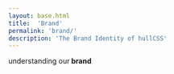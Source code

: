 ```yaml
---
layout: base.html
title:  'Brand'
permalink: 'brand/'
description: 'The Brand Identity of hullCSS'
---
```

<link rel="stylesheet" href="https://cdnjs.cloudflare.com/ajax/libs/bulma/0.7.1/css/bulma.min.css">
<script defer src="https://use.fontawesome.com/releases/v5.1.0/js/all.js"></script>

<section class="section">
    <div class="title"><span class="light">understanding our</span><b> brand</b></div>
	<!-- <hr class="divider">

    <h3 class="subtitle is-5">Who are we?</h3>

    <div class="columns">
      <div class="column">
        <div class="textinside container notification blacktext">
        We're Hull Computer Science Society
        </div>
      </div>
    </div> -->

    <hr class="divider">

    <h3 class="subtitle is-5">Using our brand</h3>

    <div class="columns">
      <div class="column" style="background-color: #2dc861;">
        <div class="textinside">
        <div class="name">Always</div><br>
        <i class="fas fa-check"></i> Check the society's name is correct<br>

        </div>
      </div>
      <div class="column" style="background-color: #d9265c;">
        <div class="textinside">
        <div class="name">Never</div><br>

        <i class="fas fa-ban"></i> Distort the logo <br>
        <i class="fas fa-ban"></i> Imply endorsement without permission<br>
        <i class="fas fa-ban"></i> Post or use modified versions of the logo<br>
        <i class="fas fa-ban"></i> Post to channels without using exec first<br>


        </div>
      </div>
    </div>

    <hr class="divider">

    <h3 class="subtitle is-5">Our Colours</h3>

    <div class="columns">
      <div class="column " style="background-color: #2dc861;">
        <div class="textinside bottom">
        <div class="name">Bright</div>
        <div class="course">#2dc861</div>
        </div>
      </div>
      <div class="column " style="background-color: #23272a;">
        <div class="textinside bottom">
        <div class="name">Midnight</div>
        <div class="course">#23272a</div>
        </div>
      </div>
      <div class="column " style="background-color: #575757;">
        <div class="textinside bottom">
        <div class="name">Shadow</div>
        <div class="course">#575757</div>
        </div>
      </div>
      <div class="column " style="background-color: #8b5ba4;">
        <div class="textinside bottom">
        <div class="name">Express</div>
        <div class="course">#8b5ba4</div>
        </div>
      </div>
      <div class="column " style="background-color: #24b4db;">
        <div class="textinside bottom">
        <div class="name">Dawn</div>
        <div class="course">#24b4db</div>
        </div>
      </div>
    </div>

    <hr class="divider">

    <h3 class="subtitle is-5">Public Logo Brand Assets</h3>

    <div class="container">
      <div class="notification">
        Public Logo Brand Assets are available from <i class="fab fa-google-drive"></i> <a href="//drive.google.com/open?id=1n22N8tX8eIY5492P6Ntapy1BNiokZ6Vh">Google Drive</a>
      </div>
    </div>

    <hr class="divider">

    <h3 class="subtitle is-5">Team Only Brand Assets</h3>

    <div class="container">
      <div class="notification">
        Brand Assets are available from <i class="fab fa-google-drive"></i> <a href="//drive.google.com/open?id=15a_fs2bRcofV8x8aw3Hbealuc1Vgtc_v">Google Drive</a>
      </div>
    </div>

    <hr class="divider">

    <h3 class="subtitle is-5">Press Kits</h3>

    <div class="container">
      <div class="notification">
        There are currently no templates for press kits
      </div>
    </div>


</section>

<style>
@import url('https://fonts.googleapis.com/css?family=Bitter');

body {
  font-family: 'roboto' !important;
}
.light {
  font-weight: 300 !important;
}
.column {
  min-height: 180px;
  position: relative;
  color: #ffffff;
  margin: 5px;
}
.textinside {
  padding-top: 10px;
}

.bottom {
  padding-top: 80px;
}

.name {
  line-height: 1.1;
  font-size: 20px;
}

.title {
  display: inline-block;
}
.course {
  font-weight: 200;
  line-height:1.9;
}
.headshot {
  background-image: url(head.png);
  height: 50px;
  width: 50px;
  float: right;
  background-size: cover;
  background-repeat: no-repeat;
  border-radius: 360px;
  border: 1px solid #e6e3e3;
  background-position: center;
  display: inline-block;
}

.rightcontent {
  text-align: right;
  float: right;
  max-width: 200px;
}

.user {
  display: inline-block;
}

.blacktext {
  color: #0000000;
}

body {
  background-color: #ffffff;
}

.subtitle {
  font-family: 'roboto mono';
}

.footergrid {
  display: none !important;
}

</style>

